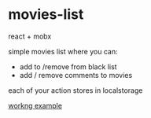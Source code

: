 # movies-list

react + mobx

simple movies list where you can:
 - add to /remove from black list
 - add / remove comments to movies
 
each of your action stores in localstorage  
  
[workng example](https://insuby.github.io/)
